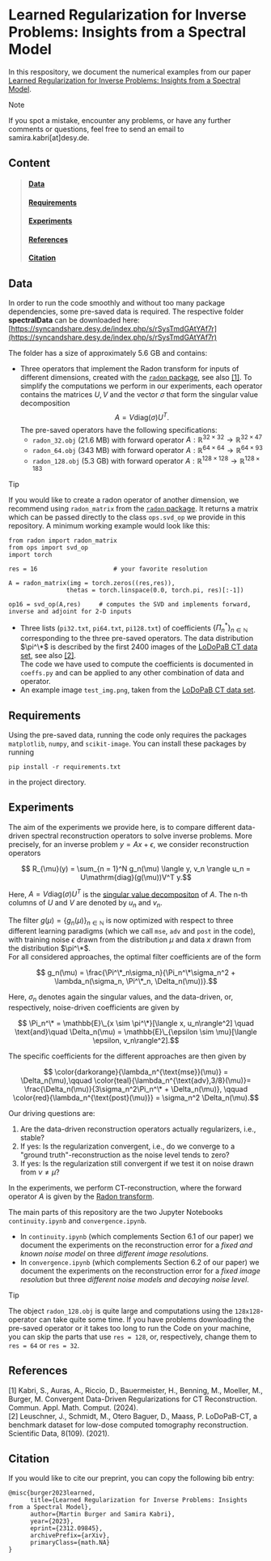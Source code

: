# Learned Regularization for Inverse Problems: Insights from a Spectral Model
In this respository, we document the numerical examples from our paper [Learned Regularization for Inverse Problems: Insights from a Spectral Model](https://arxiv.org/abs/2312.09845).

> [!NOTE]
> If you spot a mistake, encounter any problems, or have any further comments or questions, feel free to send an email to samira.kabri[at]desy.de.

## Content
> #### [Data](#4)
> #### [Requirements](#5)
> #### [Experiments](#6)
> #### [References](#7)
> #### [Citation](#8)


## <a id="4"> Data </a>
In order to run the code smoothly and without too many package dependencies, some pre-saved data is required. The respective folder **spectralData** can be downloaded here:\
[https://syncandshare.desy.de/index.php/s/rSysTmdGAtYAf7r](https://syncandshare.desy.de/index.php/s/rSysTmdGAtYAf7r)

The folder has a size of approximately 5.6 GB and contains:
* Three operators that implement the Radon transform for inputs of different dimensions, created with the  [`radon` package](https://github.com/AlexanderAuras/radon), see also [[1]](#1). To simplify the computations we perform in our experiments, each operator contains the matrices $U,V$ and the vector $\sigma$ that form the singular value decomposition 
$$A = V\mathrm{diag}(\sigma)U^{T}.$$
The pre-saved operators have the following specifications:
    - `radon_32.obj` (21.6 MB) with forward operator $A: \mathbb{R}^{32\times 32} \rightarrow \mathbb{R}^{32\times 47}$
    - `radon_64.obj` (343 MB) with forward operator $A: \mathbb{R}^{64\times 64} \rightarrow \mathbb{R}^{64\times 93}$
    - `radon_128.obj` (5.3 GB) with forward operator $A: \mathbb{R}^{128\times 128} \rightarrow \mathbb{R}^{128\times 183}$

> [!TIP] 
> If you would like to create a radon operator of another dimension, we recommend using `radon_matrix` from the [`radon` package](https://github.com/AlexanderAuras/radon). It returns a matrix which can be passed directly to the class `ops.svd_op` we provide in this repository. A minimum working example would look like this:
  > ```
  > from radon import radon_matrix 
  > from ops import svd_op
  > import torch
  >
  > res = 16                     # your favorite resolution
  >
  > A = radon_matrix(img = torch.zeros((res,res)), 
  >                 thetas = torch.linspace(0.0, torch.pi, res)[:-1])
  >
  > op16 = svd_op(A,res)     # computes the SVD and implements forward, inverse and adjoint for 2-D inputs
  >```

* Three lists (`pi32.txt`, `pi64.txt`, `pi128.txt`) of coefficients $`\{\Pi_n^*\}_{n \in \mathbb{N}}`$ corresponding to the three pre-saved operators. The data distribution $\pi^\*$ is described by the first 2400 images of the [LoDoPaB CT data set](https://zenodo.org/records/3384092), see also [[2]](#2).\
  The code we have used to compute the coefficients is documented in `coeffs.py` and can be applied to any other combination of data and operator.
* An example image `test_img.png`, taken from the [LoDoPaB CT data set](https://zenodo.org/records/3384092).

## <a id="5"> Requirements </a>
Using the pre-saved data, running the code only requires the packages `matplotlib`, `numpy`, and `scikit-image`. 
You can install these packages by running
```
pip install -r requirements.txt
```
in the project directory.

## <a id="6"> Experiments </a>
The aim of the experiments we provide here, is to compare different data-driven spectral reconstruction operators to solve inverse problems. More precisely, for an inverse problem $y= Ax + \epsilon$, we consider reconstruction operators 

$$ R_{\mu}(y) = \sum_{n = 1}^N g_n(\mu)  \langle y, v_n \rangle  u_n = U\mathrm{diag}(g(\mu))V^T  y.$$ 

Here, $A = V\mathrm{diag}(\sigma)U^{T}$ is the [singular value decompositon](https://en.wikipedia.org/wiki/Singular_value_decomposition) of $A$. The n-th columns of $U$ and $V$ are denoted by $u_n$ and $v_n$.

The filter $`g(\mu) = \{g_n(\mu)\}_{n \in \mathbb{N}}`$ is now optimized with respect to three different learning paradigms (which we call `mse`, `adv` and `post` in the code), \
with training noise $\epsilon$ drawn from the distribution $\mu$ and data $x$ drawn from the distribution $\pi^\*$.\
For all considered approaches, the optimal filter coefficients are of the form 

$$ g_n(\mu) = \frac{\Pi^\*_n\sigma_n}{\Pi_n^\*\sigma_n^2 + \lambda_n(\sigma_n, \Pi^\*_n, \Delta_n(\mu))}.$$

Here, $\sigma_n$ denotes again the singular values, and the data-driven, or, respectively, noise-driven coefficients are given by

$$ \Pi_n^\* = \mathbb{E}\_{x \sim \pi^\*}[\langle x, u_n\rangle^2] \quad \text{and}\quad \Delta_n(\mu) = \mathbb{E}\_{\epsilon \sim \mu}[\langle \epsilon, v_n\rangle^2].$$

The specific coefficients for the different approaches are then given by

$$ \color{darkorange}{\lambda_n^{\text{mse}}(\mu)} = \Delta_n(\mu),\qquad \color{teal}{\lambda_n^{\text{adv},3/8}(\mu)}= \frac{\Delta_n(\mu)}{3\sigma_n^2\Pi_n^\* + \Delta_n(\mu)}, \qquad \color{red}{\lambda_n^{\text{post}(\mu)}} = \sigma_n^2 \Delta_n(\mu).$$


Our driving questions are:
1. Are the data-driven reconstruction operators actually regularizers, i.e., stable?
2. If yes: Is the regularization convergent, i.e., do we converge to a "ground truth"-reconstruction as the noise level tends to zero?
3. If yes: Is the regularization still convergent if we test it on noise drawn from $\nu \neq \mu$?

In the experiments, we perform CT-reconstruction, where the forward operator $A$ is given by the [Radon transform](https://en.wikipedia.org/wiki/Radon_transform).

The main parts of this repository are the two Jupyter Notebooks `continuity.ipynb` and `convergence.ipynb`.
* In `continuity.ipynb` (which complements Section 6.1 of our paper) we document the experiments on the reconstruction error for a *fixed and known noise model* on three *different image resolutions*.
* In `convergence.ipynb` (which complements Section 6.2 of our paper) we document the experiments on the reconstruction error for a *fixed image resolution* but three *different noise models and decaying noise level*.

> [!TIP]
> The object `radon_128.obj` is quite large and computations using the `128x128`-operator can take quite some time. 
> If you have problems downloading the pre-saved operator or it takes too long to run the Code on your machine, you can skip the parts that use `res = 128`, or, respectively, change them to `res = 64` or `res = 32`.

## <a id ="7"> References </a>
<a id="1">[1]</a> 
Kabri, S., Auras, A., Riccio, D., Bauermeister, H., Benning, M., Moeller, M., Burger, M.
Convergent Data-Driven Regularizations for CT Reconstruction. Commun. Appl. Math. Comput. (2024). \
<a id="2">[2]</a> 
Leuschner, J., Schmidt, M., Otero Baguer, D., Maass, P. 
LoDoPaB-CT, a benchmark dataset for low-dose computed tomography reconstruction.
Scientific Data, 8(109). (2021).

## <a id ="8"> Citation </a>
If you would like to cite our preprint, you can copy the following bib entry:
```
@misc{burger2023learned,
      title={Learned Regularization for Inverse Problems: Insights from a Spectral Model}, 
      author={Martin Burger and Samira Kabri},
      year={2023},
      eprint={2312.09845},
      archivePrefix={arXiv},
      primaryClass={math.NA}
}
```


